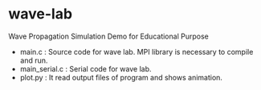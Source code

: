 # wave-lab
Wave Propagation Simulation Demo for Educational Purpose

* main.c : Source code for wave lab. MPI library is necessary to compile and run.
* main_serial.c : Serial code for wave lab.
* plot.py : It read output files of program and shows animation.
